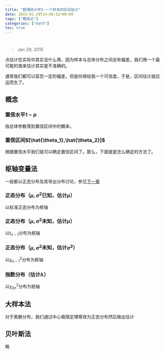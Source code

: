```yaml
---
title: "数理统计学5-一个样本的区间估计"
date: 2015-01-29T14:08:52+08:00
tags: ["概率论"]
categories: ["math"]
toc: true
---
```

# 
> Jan 29, 2015

点估计在实际中其实没什么用，因为样本与总体分布之间总有偏差，我们用一个最可能的值来估计其实是不准确的。

通常我们都可以容忍一定的偏差，但是你得给我一个可信度，于是，区间估计就应运而生了。


## 概念

### 置信水平$1-p$
指总体参数落到置信区间中的概率。
### 置信区间$[\hat{\theta_1},\hat{\theta_2}]$
根据置信水平我们就可以确定置信区间了。那么，下面就是怎么确定的方法了。

## 枢轴变量法
一般都以正态分布及其导出分布讨论，参见[下一章](!http://mlyixi.byethost32.com/blog/?p=854)

### 正态分布（$\mu,\sigma^2$已知，估计$\mu$）
以标准正态分布为枢轴

### 正态分布（$\mu,\sigma^2$未知，估计$\mu$）
以$t_{n-1}$分布为枢轴

### 正态分布（$\mu,\sigma^2$未知，估计$\sigma^2$）
以$\chi_{n-1}^2$分布为枢轴

### 指数分布（估计$\lambda$）
以$\chi_{2n}^2$分布为枢轴

## 大样本法
对于离散分布，我们通过中心极限定理等效为正态分布然后做出估计

## 贝叶斯法
略